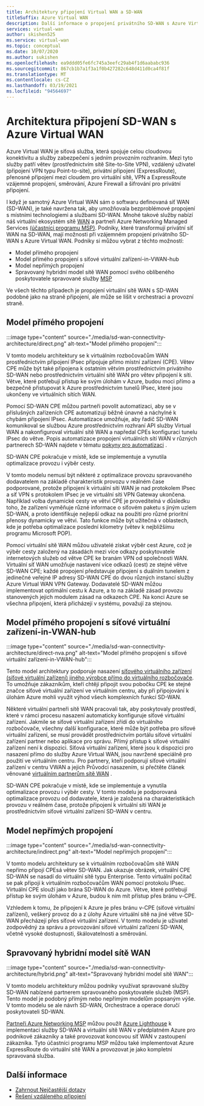 ```yaml
---
title: Architektury připojení Virtual WAN a SD-WAN
titleSuffix: Azure Virtual WAN
description: Další informace o propojení privátního SD-WAN s Azure Virtual WAN
services: virtual-wan
author: skishen525
ms.service: virtual-wan
ms.topic: conceptual
ms.date: 10/07/2020
ms.author: sukishen
ms.openlocfilehash: ea9ddd05fe6fc745a3eefc29ab4f1d6aababc936
ms.sourcegitcommit: 867cb1b7a1f3a1f0b427282c648d411d0ca4f81f
ms.translationtype: MT
ms.contentlocale: cs-CZ
ms.lasthandoff: 03/19/2021
ms.locfileid: "94564697"
---
```

# <a name="sd-wan-connectivity-architecture-with-azure-virtual-wan"></a>Architektura připojení SD-WAN s Azure Virtual WAN

Azure Virtual WAN je síťová služba, která spojuje celou cloudovou konektivitu a služby zabezpečení s jedním provozním rozhraním. Mezi tyto služby patří větev (prostřednictvím sítě Site-to-Site VPN), vzdálený uživatel (připojení VPN typu Point-to-site), privátní připojení (ExpressRoute), přenosné připojení mezi cloudem pro virtuální sítě, VPN a ExpressRoute vzájemné propojení, směrování, Azure Firewall a šifrování pro privátní připojení.

I když je samotný Azure Virtual WAN sám o softwaru definovaná síť WAN (SD-WAN), je také navržena tak, aby umožňovala bezproblémové propojení s místními technologiemi a službami SD-WAN. Mnohé takové služby nabízí náš virtuální ekosystém sítě [WAN](virtual-wan-locations-partners.md) a partneři Azure Networking Managed Services [(účastníci programu MSP)](../networking/networking-partners-msp.md). Podniky, které transformují privátní síť WAN na SD-WAN, mají možnosti při vzájemném propojení privátního SD-WAN s Azure Virtual WAN. Podniky si můžou vybrat z těchto možností:

* Model přímého propojení
* Model přímého propojení s síťové virtuální zařízení-in-VWAN-hub
* Model nepřímých propojení
* Spravovaný hybridní model sítě WAN pomocí svého oblíbeného poskytovatele spravované služby [MSP](../networking/networking-partners-msp.md)

Ve všech těchto případech je propojení virtuální sítě WAN s SD-WAN podobné jako na straně připojení, ale může se lišit v orchestraci a provozní straně.

## <a name="direct-interconnect-model"></a><a name="direct"></a>Model přímého propojení

:::image type="content" source="./media/sd-wan-connectivity-architecture/direct.png" alt-text="Model přímého propojení":::

V tomto modelu architektury se k virtuálním rozbočovačům WAN prostřednictvím připojení IPsec připojuje přímo místní zařízení (CPE). Větev CPE může být také připojena k ostatním větvím prostřednictvím privátního SD-WAN nebo prostřednictvím virtuální sítě WAN pro větev připojení k síti. Větve, které potřebují přístup ke svým úlohám v Azure, budou moci přímo a bezpečně přistupovat k Azure prostřednictvím tunelů IPsec, které jsou ukončeny ve virtuálních sítích WAN.

Pomocí SD-WAN CPE můžou partneři povolit automatizaci, aby se v příslušných zařízeních CPE automatizují běžně únavné a náchylné k chybám připojení IPsec. Automatizace umožňuje, aby řadič SD-WAN komunikoval se službou Azure prostřednictvím rozhraní API služby Virtual WAN a nakonfiguroval virtuální sítě WAN a napředal CPEs konfiguraci tunelu IPsec do větve. Popis automatizace propojení virtuálních sítí WAN v různých partnerech SD-WAN najdete v tématu [pokyny pro automatizaci](virtual-wan-configure-automation-providers.md) .

SD-WAN CPE pokračuje v místě, kde se implementuje a vynutila optimalizace provozu i výběr cesty. 

V tomto modelu nemusí být některé z optimalizace provozu spravovaného dodavatelem na základě charakteristik provozu v reálném čase podporované, protože připojení k virtuální síti WAN je nad protokolem IPsec a síť VPN s protokolem IPsec je ve virtuální síti VPN Gateway ukončena. Například volba dynamické cesty ve větvi CPE je proveditelná v důsledku toho, že zařízení vyměňuje různé informace o síťovém paketu s jiným uzlem SD-WAN, a proto identifikuje nejlepší odkaz na použití pro různé prioritní přenosy dynamicky ve větvi. Tato funkce může být užitečná v oblastech, kde je potřeba optimalizace poslední kilometry (větev k nejbližšímu programu Microsoft POP).

Pomocí virtuální sítě WAN můžou uživatelé získat výběr cest Azure, což je výběr cesty založený na zásadách mezi více odkazy poskytovatele internetových služeb od větve CPE ke branám VPN od společnosti WAN. Virtuální síť WAN umožňuje nastavení více odkazů (cest) ze stejné větve SD-WAN CPE; každé propojení představuje připojení s duálním tunelem z jedinečné veřejné IP adresy SD-WAN CPE do dvou různých instancí služby Azure Virtual WAN VPN Gateway. Dodavatelé SD-WAN můžou implementovat optimální cestu k Azure, a to na základě zásad provozu stanovených jejich modulem zásad na odkazech CPE. Na konci Azure se všechna připojení, která přicházejí v systému, považují za stejnou.

## <a name="direct-interconnect-model-with-nva-in-vwan-hub"></a><a name="direct"></a>Model přímého propojení s síťové virtuální zařízení-in-VWAN-hub

:::image type="content" source="./media/sd-wan-connectivity-architecture/direct-nva.png" alt-text="Model přímého propojení s síťové virtuální zařízení-in-VWAN-hub":::

Tento model architektury podporuje nasazení [síťového virtuálního zařízení (síťové virtuální zařízení) jiného výrobce přímo do virtuálního rozbočovače](./about-nva-hub.md). To umožňuje zákazníkům, kteří chtějí připojit svou pobočku CPE ke stejné značce síťové virtuální zařízení ve virtuálním centru, aby při připojování k úlohám Azure mohli využít výhod všech komplexních funkcí SD-WAN. 

Některé virtuální partneři sítě WAN pracovali tak, aby poskytovaly prostředí, které v rámci procesu nasazení automaticky konfiguruje síťové virtuální zařízení. Jakmile se síťové virtuální zařízení zřídí do virtuálního rozbočovače, všechny další konfigurace, které může být potřeba pro síťové virtuální zařízení, se musí provádět prostřednictvím portálu síťové virtuální zařízení partner nebo aplikace pro správu. Přímý přístup k síťové virtuální zařízení není k dispozici. Síťová virtuální zařízení, které jsou k dispozici pro nasazení přímo do služby Azure Virtual WAN, jsou navržené speciálně pro použití ve virtuálním centru. Pro partnery, kteří podporují síťové virtuální zařízení v centru VWAN a jejich Průvodci nasazením, si přečtěte článek věnované [virtuálním partnerům sítě WAN](virtual-wan-locations-partners.md#partners-with-integrated-virtual-hub-offerings) .

SD-WAN CPE pokračuje v místě, kde se implementuje a vynutila optimalizace provozu i výběr cesty.
V tomto modelu je podporovaná optimalizace provozu od dodavatele, která je založená na charakteristikách provozu v reálném čase, protože připojení k virtuální síti WAN je prostřednictvím síťové virtuální zařízení SD-WAN v centru.

## <a name="indirect-interconnect-model"></a><a name="indirect"></a>Model nepřímých propojení

:::image type="content" source="./media/sd-wan-connectivity-architecture/indirect.png" alt-text="Model nepřímých propojení":::

V tomto modelu architektury se k virtuálním rozbočovačům sítě WAN nepřímo připojí CPEsá větev SD-WAN. Jak ukazuje obrázek, virtuální CPE SD-WAN se nasadí do virtuální sítě typu Enterprise. Tento virtuální počítač se pak připojí k virtuálním rozbočovačům WAN pomocí protokolu IPsec. Virtuální CPE slouží jako brána SD-WAN do Azure. Větve, které potřebují přístup ke svým úlohám v Azure, budou k nim mít přístup přes bránu v-CPE.

Vzhledem k tomu, že připojení k Azure je přes bránu v-CPE (síťové virtuální zařízení), veškerý provoz do a z úlohy Azure virtuální sítě na jiné větve SD-WAN přecházejí přes síťové virtuální zařízení. V tomto modelu je uživatel zodpovědný za správu a provozování síťové virtuální zařízení SD-WAN, včetně vysoké dostupnosti, škálovatelnosti a směrování.
  
## <a name="managed-hybrid-wan-model"></a><a name="hybrid"></a>Spravovaný hybridní model sítě WAN

:::image type="content" source="./media/sd-wan-connectivity-architecture/hybrid.png" alt-text="Spravovaný hybridní model sítě WAN":::

V tomto modelu architektury můžou podniky využívat spravované služby SD-WAN nabízené partnerem spravovaného poskytovatele služeb (MSP). Tento model je podobný přímým nebo nepřímým modelům popsaným výše. V tomto modelu se ale návrh SD-WAN, Orchestrace a operace doručí poskytovateli SD-WAN.

[Partneři Azure Networking MSP](../networking/networking-partners-msp.md) můžou použít [Azure Lighthouse](https://azure.microsoft.com/services/azure-lighthouse/) k implementaci služby SD-WAN a virtuální sítě WAN v předplatném Azure pro podnikové zákazníky a také provozovat koncovou síť WAN v zastoupení zákazníka. Tyto účastníci programu MSP můžou také implementovat Azure ExpressRoute do virtuální sítě WAN a provozovat je jako kompletní spravovaná služba.

## <a name="additional-information"></a>Další informace

* [Zahrnout Nejčastější dotazy](virtual-wan-faq.md)
* [Řešení vzdáleného připojení](work-remotely-support.md)